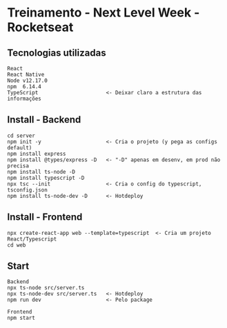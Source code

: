 # Treinamento - Next Level Week - Rocketseat
## Tecnologias utilizadas
```
React
React Native
Node v12.17.0
npm  6.14.4
TypeScript                      <- Deixar claro a estrutura das informações
```

## Install - Backend
```
cd server
npm init -y                     <- Cria o projeto (y pega as configs default)
npm install express
npm install @types/express -D   <- "-D" apenas em desenv, em prod não precisa
npm install ts-node -D
npm install typescript -D
npx tsc --init                  <- Cria o config do typescript, tsconfig.json
npm install ts-node-dev -D      <- Hotdeploy
```

## Install - Frontend
```
npx create-react-app web --template=typescript  <- Cria um projeto React/Typescript
cd web

```

## Start
```
Backend
npx ts-node src/server.ts
npx ts-node-dev src/server.ts   <- Hotdeploy
npm run dev                     <- Pelo package

Frontend
npm start
```
